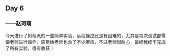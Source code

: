 ## Day 6

### 																								——赵珂萌

​		今天进行了树莓派的一些简单实验，远程操控还是有困难的，尤其是每次调试都需要老师进行操作，感觉给老师也添了不少麻烦，不过老师很耐心，最终我终于完成了所有实验，很有收获！